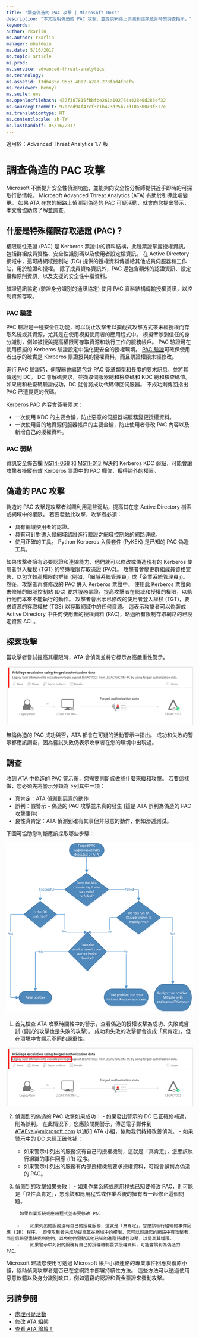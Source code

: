 ```yaml
---
title: "調查偽造的 PAC 攻擊 | Microsoft Docs"
description: "本文說明偽造的 PAC 攻擊，並提供網路上偵測到這類威脅時的調查指示。"
keywords: 
author: rkarlin
ms.author: rkarlin
manager: mbaldwin
ms.date: 5/16/2017
ms.topic: article
ms.prod: 
ms.service: advanced-threat-analytics
ms.technology: 
ms.assetid: f3db435e-9553-40a2-a2ad-278fad4f0ef5
ms.reviewer: bennyl
ms.suite: ems
ms.openlocfilehash: 437f387815fbbfbe261a192764a428e0d285ef32
ms.sourcegitcommit: 97aced94f47cf3c1b473d25b77d10a300c3f517e
ms.translationtype: HT
ms.contentlocale: zh-TW
ms.lasthandoff: 05/16/2017
---
```

適用於︰Advanced Threat Analytics 1.7 版

# <a name="investigating-forged-pac-attacks"></a>調查偽造的 PAC 攻擊

Microsoft 不斷提升安全性偵測功能，並能夠向安全性分析師提供近乎即時的可採取行動情報。 Microsoft Advanced Threat Analytics (ATA) 有助於引導此項變更。 如果 ATA 在您的網路上偵測到偽造的 PAC 可疑活動，就會向您提出警示，本文會協助您了解並調查。

## <a name="what-is-a-privileged-access-certificate-pac"></a>什麼是特殊權限存取憑證 (PAC)？

權限屬性憑證 (PAC) 是 Kerberos 票證中的資料結構，此種票證掌握授權資訊，包括群組成員資格、安全性識別碼以及使用者設定檔資訊。 在 Active Directory 網域中，這可將網域控制站 (DC) 提供的授權資料傳遞給其他成員伺服器和工作站，用於驗證和授權。 除了成員資格資訊外，PAC 還包含額外的認證資訊、設定檔和原則資訊，以及支援的安全性中繼資料。 

驗證通訊協定 (驗證身分識別的通訊協定) 使用 PAC 資料結構傳輸授權資訊，以控制資源存取。

### <a name="pac-validation"></a>PAC 驗證

PAC 驗證是一種安全性功能，可以防止攻擊者以攔截式攻擊方式來未經授權而存取系統或其資源，尤其是在使用模擬使用者的應用程式中。 模擬牽涉到信任的身分識別，例如被授與提高權限可存取資源和執行工作的服務帳戶。 PAC 驗證可在使用模擬的 Kerberos 驗證設定中強化更安全的授權環境。 [PAC 驗證](https://blogs.msdn.microsoft.com/openspecification/2009/04/24/understanding-microsoft-kerberos-pac-validation/)可確保使用者出示的確實是 Kerberos 票證授與的授權資料，而且票證權限未經修改。

進行 PAC 驗證時，伺服器會編碼包含 PAC 簽章類型和長度的要求訊息，並將其傳送到 DC。 DC 會解碼要求，並擷取伺服器總和檢查碼和 KDC 總和檢查碼值。 如果總和檢查碼驗證成功，DC 就會將成功代碼傳回伺服器。 不成功則傳回指出 PAC 已遭變更的代碼。 

Kerberos PAC 內容會簽署兩次︰ 
- 一次使用 KDC 的主要金鑰，防止惡意的伺服器端服務變更授權資料。
- 一次使用目的地資源伺服器帳戶的主要金鑰，防止使用者修改 PAC 內容以及新增自己的授權資料。

### <a name="pac-vulnerability"></a>PAC 弱點
資訊安全佈告欄 [MS14-068](https://technet.microsoft.com/library/security/MS14-068.aspx) 和 [MS11-013](https://technet.microsoft.com/library/security/ms11-013.aspx) 解決的 Kerberos KDC 弱點，可能會讓攻擊者操縱有效 Kerberos 票證中的 PAC 欄位，獲得額外的權限。

## <a name="forged-pac-attack"></a>偽造的 PAC 攻擊

偽造的 PAC 攻擊是攻擊者試圖利用這些弱點，提高其在您 Active Directory 樹系或網域中的權限。 若要發動此攻擊，攻擊者必須︰
-    具有網域使用者的認證。
-    具有可針對遭入侵網域認證進行驗證之網域控制站的網路連線。
-    使用正確的工具。 Python Kerberos 入侵套件 (PyKEK) 是已知的 PAC 偽造工具。

如果攻擊者擁有必要認證和連線能力，他們就可以修改或偽造現有的 Kerberos 使用者登入權杖 (TGT) 的特殊權限存取憑證 (PAC)。 攻擊者會變更群組成員資格宣告，以包含較高權限的群組 (例如，「網域系統管理員」或「企業系統管理員」)。 然後，攻擊者再將修改的 PAC 併入 Kerberos 票證中。 使用此 Kerberos 票證向未修補的網域控制站 (DC) 要求服務票證，提高攻擊者在網域和授權的權限，以執行他們本來不能執行的動作。 攻擊者會出示已修改的使用者登入權杖 (TGT)，要求資源的存取權杖 (TGS) 以存取網域中的任何資源。 這表示攻擊者可以偽裝成 Active Directory 中任何使用者的授權資料 (PAC)，略過所有限制存取網路的已設定資源 ACL。

## <a name="discovering-the-attack"></a>探索攻擊
當攻擊者嘗試提高其權限時，ATA 會偵測並將它標示為高嚴重性警示。

![偽造的 PAC 可疑活動](./media/forged-pac.png)

無論偽造的 PAC 成功與否，ATA 都會在可疑的活動警示中指出。 成功和失敗的警示都應該調查，因為嘗試失敗仍表示攻擊者在您的環境中出現過。

## <a name="investigating"></a>調查
收到 ATA 中偽造的 PAC 警示後，您需要判斷該做些什麼來緩和攻擊。 若要這樣做，您必須先將警示分類為下列其中一項︰ 
-    真肯定︰ATA 偵測到惡意的動作
-    誤判︰假警示 – 偽造的 PAC 攻擊並未真的發生 (這是 ATA 誤判為偽造的 PAC 攻擊事件)
-    良性真肯定︰ATA 偵測到確有其事但非惡意的動作，例如滲透測試。

下圖可協助您判斷應該採取哪些步驟︰

![偽造的 PAC 圖表](./media/forged-pac-diagram.png)

1. 首先檢查 ATA 攻擊時間軸中的警示，查看偽造的授權攻擊為成功、失敗或嘗試 (嘗試的攻擊也是失敗的攻擊)。 成功和失敗的攻擊都會造成「真肯定」，但在環境中會顯示不同的嚴重性。
 
 ![偽造的 PAC 可疑活動](./media/forged-pac-sa.png)


2.    偵測到的偽造的 PAC 攻擊如果成功︰
    -    如果發出警示的 DC 已正確修補過，則為誤判。 在此情況下，您應該關閉警示，傳送電子郵件到 ATAEval@microsoft.com 以通知 ATA 小組，協助我們持續改善偵測。 
    -    如果警示中的 DC 未經正確修補︰
        -    如果警示中列出的服務沒有自己的授權機制，這就是「真肯定」，您應該執行組織的事件回應 (IR) 程序。 
        -    如果警示中列出的服務有內部授權機制要求授權資料，可能會誤判為偽造的 PAC。 

3.    偵測到的攻擊如果失敗︰
    -    如果作業系統或應用程式已知要修改 PAC，則可能是「良性真肯定」，您應該和應用程式或作業系統的擁有者一起修正這個問題。

    -    如果作業系統或應用程式並未要修改 PAC︰ 

        -    如果列出的服務沒有自己的授權服務，這就是「真肯定」，您應該執行組織的事件回應 (IR) 程序。 即使攻擊者未成功提高其在網域中的權限，您可以假設您的網路中有攻擊者，而且您希望盡快找到他們，以免他們發動其他已知的進階持續性攻擊，以提高其權限。 
        -    如果警示中列出的服務有自己的授權機制要求授權資料，可能會誤判為偽造的 PAC。


Microsoft 建議您使用可透過 Microsoft 帳戶小組連絡的專業事件回應與復原小組，協助偵測攻擊者是否已在您網路中部署持續性方法。 這些方法可以透過使用惡意軟體以及身分識別缺口，例如遭竊的認證和黃金票證來發動攻擊。


## <a name="see-also"></a>另請參閱
- [處理可疑活動](working-with-suspicious-activities.md)
- [修改 ATA 組態](modifying-ata-configuration.md)
- [查看 ATA 論壇！](https://social.technet.microsoft.com/Forums/security/home?forum=mata)
